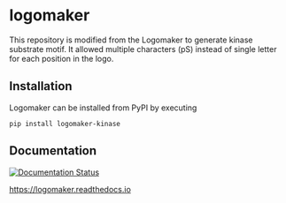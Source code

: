 # logomaker 

This repository is modified from the Logomaker to generate kinase substrate motif. It allowed multiple characters (pS) instead of single letter for each position in the logo.

## Installation

Logomaker can be installed from PyPI by executing

```
pip install logomaker-kinase
```

## Documentation

[![Documentation Status](https://readthedocs.org/projects/logomaker/badge/?version=latest)](https://logomaker.readthedocs.io/en/latest/?badge=latest)

https://logomaker.readthedocs.io
